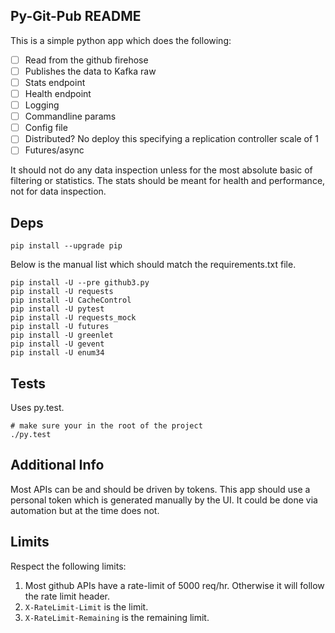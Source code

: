 Py-Git-Pub README
-----------------

This is a simple python app which does the following:

  - [ ] Read from the github firehose
  - [ ] Publishes the data to Kafka raw
  - [ ] Stats endpoint
  - [ ] Health endpoint
  - [ ] Logging
  - [ ] Commandline params
  - [ ] Config file
  - [ ] Distributed? No deploy this specifying a replication controller scale of 1
  - [ ] Futures/async

It should not do any data inspection unless for the most absolute basic of
filtering or statistics. The stats should be meant for health and performance,
not for data inspection.

## Deps
```shell
pip install --upgrade pip
```

Below is the manual list which should match the requirements.txt file.
```shell
pip install -U --pre github3.py
pip install -U requests
pip install -U CacheControl
pip install -U pytest
pip install -U requests_mock
pip install -U futures
pip install -U greenlet
pip install -U gevent
pip install -U enum34
```

## Tests
Uses py.test.
```shell
# make sure your in the root of the project
./py.test
```

## Additional Info
Most APIs can be and should be driven by tokens.
This app should use a personal token which is generated manually by the UI.
It could be done via automation but at the time does not.

## Limits

Respect the following limits:

1. Most github APIs have a rate-limit of 5000 req/hr. Otherwise it will follow the rate limit header.
1. `X-RateLimit-Limit` is the limit.
1. `X-RateLimit-Remaining` is the remaining limit.